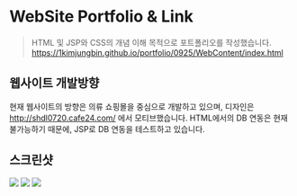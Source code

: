 # WebSite Portfolio & Link

> HTML 및 JSP와 CSS의 개념 이해 목적으로 포트폴리오를 작성했습니다.
> https://1kimjungbin.github.io/portfolio/0925/WebContent/index.html

## 웹사이트 개발방향

현재 웹사이트의 방향은 의류 쇼핑몰을 중심으로 개발하고 있으며, 디자인은 http://shdl0720.cafe24.com/ 에서 모티브했습니다.
HTML에서의 DB 연동은 현재 불가능하기 때문에, JSP로 DB 연동을 테스트하고 있습니다.

## 스크린샷

<img src="https://github.com/1kimjungbin/portfolio/blob/master/screenshots/mainpage.png">
<img src="https://github.com/1kimjungbin/portfolio/blob/master/screenshots/menu.png">
<img src="https://github.com/1kimjungbin/portfolio/blob/master/screenshots/추천상품.png">
